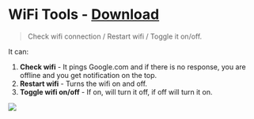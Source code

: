 # WiFi Tools - [Download](https://github.com/nikitavoloboev/small-workflows/blob/master/wifi-tools/WiFi%20tools.alfredworkflow?raw=true)
> Check wifi connection / Restart wifi / Toggle it on/off.

It can:
1. **Check wifi** - It pings Google.com and if there is no response, you are offline and you get notification on the top.
2. **Restart wifi** - Turns the wifi on and off.
3. **Toggle wifi on/off** - If on, will turn it off, if off will turn it on.

![](https://i.imgur.com/HgSUSnH.png)